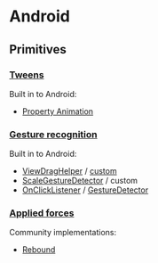 # Android

## Primitives

### [Tweens](../specifications/primitives.md#tweens)

Built in to Android:

- [Property Animation](http://developer.android.com/guide/topics/graphics/prop-animation.html)

### [Gesture recognition](../specifications/primitives.md#gesture-recognition)

Built in to Android:

- [ViewDragHelper](https://developer.android.com/reference/android/support/v4/widget/ViewDragHelper.html) / [custom](http://developer.android.com/training/gestures/scale.html#drag)
- [ScaleGestureDetector](http://developer.android.com/training/gestures/scale.html#scale) / custom
- [OnClickListener](http://developer.android.com/reference/android/view/View.OnClickListener.html) / [GestureDetector](http://developer.android.com/training/gestures/detector.html#detect)

### [Applied forces](../specifications/primitives.md#applied-forces)

Community implementations:

- [Rebound](https://github.com/facebook/rebound)

